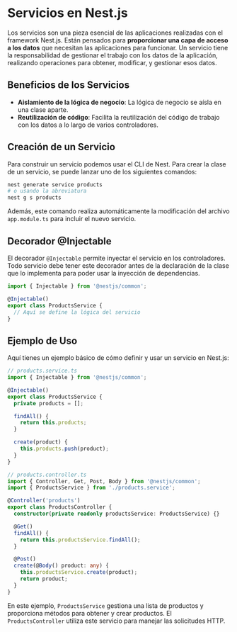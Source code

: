 # Servicios en Nest.js

Los servicios son una pieza esencial de las aplicaciones realizadas con el framework Nest.js. Están pensados para **proporcionar una capa de acceso a los datos** que necesitan las aplicaciones para funcionar. Un servicio tiene la responsabilidad de gestionar el trabajo con los datos de la aplicación, realizando operaciones para obtener, modificar, y gestionar esos datos.

## Beneficios de los Servicios

- **Aislamiento de la lógica de negocio**: La lógica de negocio se aísla en una clase aparte.
- **Reutilización de código**: Facilita la reutilización del código de trabajo con los datos a lo largo de varios controladores.

## Creación de un Servicio

Para construir un servicio podemos usar el CLI de Nest. Para crear la clase de un servicio, se puede lanzar uno de los siguientes comandos:

```bash
nest generate service products
# o usando la abreviatura
nest g s products
```

Además, este comando realiza automáticamente la modificación del archivo `app.module.ts` para incluir el nuevo servicio.

## Decorador @Injectable

El decorador `@Injectable` permite inyectar el servicio en los controladores. Todo servicio debe tener este decorador antes de la declaración de la clase que lo implementa para poder usar la inyección de dependencias.

```typescript
import { Injectable } from '@nestjs/common';

@Injectable()
export class ProductsService {
  // Aquí se define la lógica del servicio
}
```

## Ejemplo de Uso

Aquí tienes un ejemplo básico de cómo definir y usar un servicio en Nest.js:

```typescript
// products.service.ts
import { Injectable } from '@nestjs/common';

@Injectable()
export class ProductsService {
  private products = [];

  findAll() {
    return this.products;
  }

  create(product) {
    this.products.push(product);
  }
}

// products.controller.ts
import { Controller, Get, Post, Body } from '@nestjs/common';
import { ProductsService } from './products.service';

@Controller('products')
export class ProductsController {
  constructor(private readonly productsService: ProductsService) {}

  @Get()
  findAll() {
    return this.productsService.findAll();
  }

  @Post()
  create(@Body() product: any) {
    this.productsService.create(product);
    return product;
  }
}
```

En este ejemplo, `ProductsService` gestiona una lista de productos y proporciona métodos para obtener y crear productos. El `ProductsController` utiliza este servicio para manejar las solicitudes HTTP.
